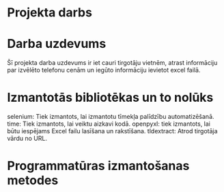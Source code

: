 # Projekta darbs

# Darba uzdevums
Šī projekta darba uzdevums ir iet cauri tirgotāju vietnēm, atrast informāciju par izvēlēto telefonu cenām un iegūto informāciju ievietot excel failā.

# Izmantotās bibliotēkas un to nolūks

selenium: Tiek izmantots, lai izmantotu tīmekļa palīdzību automatizēšanā. 
time: Tiek izmantots, lai veiktu aizkavi kodā. 
openpyxl: tiek izmantots, lai būtu iespējams Excel failu lasīšana un rakstīšana. 
tldextract: Atrod tirgotāja vārdu no URL.

# Programmatūras izmantošanas metodes
